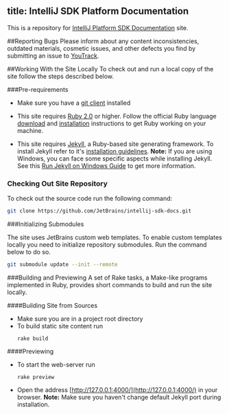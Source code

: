 title: IntelliJ SDK Platform Documentation
---

This is a repository for 
[IntelliJ Platform SDK Documentation](jetbrains.org/intellij/sdk/docs/)
site.

##Reporting Bugs
Please inform about any content inconsistencies, outdated materials, cosmetic issues, and other defects you find by submitting an issue to
[YouTrack](https://youtrack.jetbrains.com/issues/IJSDK).

##Working With the Site Locally
To check out and run a local copy of the site follow the steps described below.

###Pre-requirements

*  Make sure you have a 
   [git client](http://git-scm.com/downloads)
   installed

*  This site requires
   [Ruby 2.0](https://www.ruby-lang.org/) or higher.
   Follow the official Ruby language
   [download](https://www.ruby-lang.org/en/downloads/)
   and
   [installation](https://www.ruby-lang.org/en/documentation/installation/)
   instructions to get Ruby working on your machine.
   
*  This site requires [Jekyll](http://jekyllrb.com/), 
   a Ruby-based site generating framework.
   To install Jekyll refer to it's
   [installation guidelines](http://jekyllrb.com/docs/installation/).
   **Note:** If you are using Windows, you can face some specific aspects while installing Jekyll.
   See this [Run Jekyll on Windows Guide](http://jekyll-windows.juthilo.com/) to get more information.
   
### Checking Out Site Repository

To check out the source code run the following command:

```bash
git clone https://github.com/JetBrains/intellij-sdk-docs.git
```
   
###Initializing Submodules

The site uses JetBrains custom web templates.
To enable custom templates locally you need to initialize repository submodules.
Run the command below to do so.
 
```bash
git submodule update --init --remote
```

###Building and Previewing 
A set of Rake tasks, a Make-like programs implemented in Ruby, provides short commands to build and run the site locally.

####Building Site from Sources
 
*  Make sure you are in a project root directory
*  To build static site content run
   ```
   rake build
   ```
   
####Previewing

*  To start the web-server run
    ```
    rake preview
    ```
*  Open the address
   [http://127.0.0.1:4000/](http://127.0.0.1:4000/)
   in your browser.
   **Note:** Make sure you haven't change default Jekyll port during installation.


